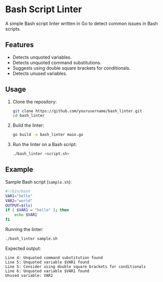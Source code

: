 # Bash Script Linter

A simple Bash script linter written in Go to detect common issues in Bash scripts.

## Features

- Detects unquoted variables.
- Detects unquoted command substitutions.
- Suggests using double square brackets for conditionals.
- Detects unused variables.

## Usage

1. Clone the repository:
   ```sh
   git clone https://github.com/yourusername/bash_linter.git
   cd bash_linter
   ```

2. Build the linter:
   ```sh
   go build -o bash_linter main.go
   ```

3. Run the linter on a Bash script:
   ```sh
   ./bash_linter <script.sh>
   ```

## Example

Sample Bash script (`sample.sh`):
```bash
#!/bin/bash
VAR1="hello"
VAR2="world"
OUTPUT=$(ls)
if [ $VAR1 = "hello" ]; then
    echo $VAR1
fi
```

Running the linter:
```sh
./bash_linter sample.sh
```

Expected output:
```
Line 4: Unquoted command substitution found
Line 5: Unquoted variable $VAR1 found
Line 5: Consider using double square brackets for conditionals
Line 6: Unquoted variable $VAR1 found
Unused variable: VAR2
```
